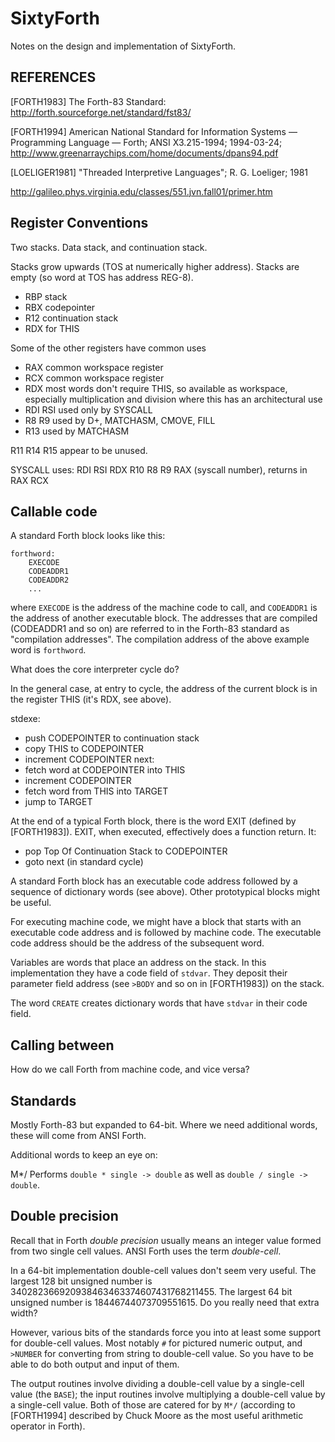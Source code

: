 # SixtyForth

Notes on the design and implementation of SixtyForth.

## REFERENCES

[FORTH1983] The Forth-83 Standard:
http://forth.sourceforge.net/standard/fst83/

[FORTH1994] American National Standard for Information Systems —
Programming Language — Forth; ANSI X3.215-1994; 1994-03-24;
http://www.greenarraychips.com/home/documents/dpans94.pdf

[LOELIGER1981] "Threaded Interpretive Languages";
R. G. Loeliger; 1981

http://galileo.phys.virginia.edu/classes/551.jvn.fall01/primer.htm


## Register Conventions

Two stacks.
Data stack, and continuation stack.

Stacks grow upwards (TOS at numerically higher address).
Stacks are empty (so word at TOS has address REG-8).

- RBP stack
- RBX codepointer
- R12 continuation stack
- RDX for THIS

Some of the other registers have common uses
- RAX common workspace register
- RCX common workspace register
- RDX most words don't require THIS, so available as workspace,
  especially multiplication and division where this has an
  architectural use
- RDI RSI used only by SYSCALL
- R8 R9 used by D+, MATCHASM, CMOVE, FILL
- R13 used by MATCHASM

R11 R14 R15 appear to be unused.

SYSCALL uses: RDI RSI RDX R10 R8 R9  RAX (syscall number),
returns in RAX RCX


## Callable code

A standard Forth block looks like this:

    forthword:
        EXECODE
        CODEADDR1
        CODEADDR2
        ...

where `EXECODE` is the address of the machine code to call, and
`CODEADDR1` is the address of another executable block.
The addresses that are compiled (CODEADDR1 and so on)
are referred to in the Forth-83 standard as
"compilation addresses".
The compilation address of the above example word
is `forthword`.

What does the core interpreter cycle do?

In the general case, at entry to cycle,
the address of the current block is in the register THIS
(it's RDX, see above).

stdexe:
- push CODEPOINTER to continuation stack
- copy THIS to CODEPOINTER
- increment CODEPOINTER
next:
- fetch word at CODEPOINTER into THIS
- increment CODEPOINTER
- fetch word from THIS into TARGET
- jump to TARGET

At the end of a typical Forth block,
there is the word EXIT (defined by [FORTH1983]).
EXIT, when executed,
effectively does a function return.
It:

- pop Top Of Continuation Stack to CODEPOINTER
- goto next (in standard cycle)

A standard Forth block has an executable code address
followed by a sequence of dictionary words (see above).
Other prototypical blocks might be useful.

For executing machine code, we might have a block
that starts with an executable code address and
is followed by machine code.
The executable code address should be the address of the
subsequent word.

Variables are words that place an address on the stack.
In this implementation they have a code field of `stdvar`.
They deposit their parameter field address
(see `>BODY` and so on in [FORTH1983])
on the stack.

The word `CREATE` creates dictionary words
that have `stdvar` in their code field.

## Calling between

How do we call Forth from machine code, and vice versa?

## Standards

Mostly Forth-83 but expanded to 64-bit.
Where we need additional words,
these will come from ANSI Forth.

Additional words to keep an eye on:

M*/ Performs `double * single -> double` as well as
`double / single -> double`.

## Double precision

Recall that in Forth _double precision_ usually means
an integer value formed from two single cell values.
ANSI Forth uses the term _double-cell_.

In a 64-bit implementation double-cell values
don't seem very useful.
The largest 128 bit unsigned number is
340282366920938463463374607431768211455.
The largest 64 bit unsigned number is
18446744073709551615.
Do you really need that extra width?

However, various bits of the standards force you into
at least some support for double-cell values.
Most notably `#` for pictured numeric output,
and `>NUMBER` for converting from string to double-cell value.
So you have to be able to do both output and input of them.

The output routines involve
dividing a double-cell value by a single-cell value (the `BASE`);
the input routines involve
multiplying a double-cell value by a single-cell value.
Both of those are catered for by `M*/`
(according to [FORTH1994] described by Chuck Moore as
the most useful arithmetic operator in Forth).
